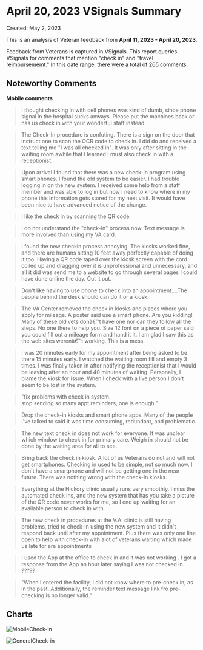 # April 20, 2023 VSignals Summary

Created: May 2, 2023

This is an analysis of Veteran feedback from **April 11, 2023 - April 20, 2023**.

Feedback from Veterans is captured in VSignals. This report queries VSignals for comments that mention "check in" and "travel reimbursememt." In this date range, there were a total of 265 comments.

## Noteworthy Comments

**Mobile comments**

> I thought checking in with cell phones was kind of dumb, since phone signal in the hospital sucks anways. Please put the machines back or has us check in with your wonderful staff instead.

> The Check-In procedure is confuting.  There is a sign on the door that instruct one to scan the OCR code to check in.  I did do and received a text telling me "I was all checked in".  It was only after sitting in the waiting room awhile that  I learned I must also check in with a receptionist.

> Upon arrival I found that there was a new check-in program using smart phones.  I found the old system to be easier.  I had trouble logging in on the new system.  I received some help from a staff member and was able to log in but now I need to know where in my phone this information gets stored for my next visit.  It would have been nice to have advanced notice of the change.

> I like the check in by scanning the QR code.

> I do not understand the "check-in" process now. Text message is more involved than using my VA card.

> I found the new checkin process annoying. The kiosks worked fine, and there are humans sitting 10 feet away perfectly capable of doing it too. Having a QR code taped over the kiosk screen with the cord coiled up and dragging over it is unprofessional and unnecessary, and all it did was send me to a website to go through several pages I could have done online the day. Cut it out.

> Don't like having to use phone to check into an appointment....The people behind the desk should can do it or a kiosk.

> The VA Center removed the check in kiosks and places where you apply for mileage. A poster said use a smart phone. Are you kidding! Many of these old vets donâ€™t have one nor can they follow all the steps. No one there to help you. Size 12 font on a piece of paper said you could fill out a mileage form and hand it it. I am glad I saw this as the web sites werenâ€™t working. This is a mess.

> I was 20 minutes early for my appointment after being asked to be there 15 minutes early. I watched the waiting room fill and empty 3 times. I was finally taken in after notifying the receptionist that I would be leaving after an hour and 40 minutes of waiting. Personally, I blame the kiosk for issue. When I check with a live person I don't seem to be lost in the system.

> "fix problems with check in system.  
stop sending so many appt reminders, one is enough."

> Drop the check-in kiosks and smart phone apps.  Many of the people I've talked to said it was time consuming, redundant, and problematic.

> The new text check in does not work for everyone.  It was unclear which window to check in for primary care.  Weigh in should not be done by the waiting area for all to see.

> Bring back the check in kiosk. A lot of us Veterans do not and will not get smartphones. Checking in used to be simple, not so much now. I don't have a smartphone and will not be getting one in the near future. There was nothing wrong with the check-in kiosks.

> Everything at the Hickory clinic usually runs very smoothly. I miss the automated check ins, and the new system that has you take a picture of the QR code never works for me, so I end up waiting for an available person to check in with.

> The new check in procedures at the V.A. clinic is still having problems, tried to check-in using the new system and it didn't respond back until after my appointment. Plus there was only one line open to help with check-in with alot of veterans waiting which made us late for are appointments

> I used the App at the office to check in and it was not working . I got a response from the App an hour later saying I was not checked in. ?????

> "When I entered the facility, I did not know where to pre-check in, as in the past. Additionally, the reminder text message link fro pre-checking is no longer valid."

## Charts

![MobileCheck-in](https://user-images.githubusercontent.com/86678742/235776918-8ac837ee-b75c-4cd9-a0f9-1de319d926e0.png)

![GeneralCheck-in](https://user-images.githubusercontent.com/86678742/235776939-967c1dd3-80a3-4c7a-9cc4-69da4afce1de.png)




